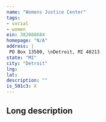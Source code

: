 ```yaml
---
name: "Womens Justice Center"
tags:
- social
- women
ein: 382088684
homepage: "N/A"
address: |
 PO Box 13500, \nDetroit, MI 48213
state: "MI"
city: "Detroit"
lng: 
lat: 
description: ""
is_501c3: X
---
```


## Long description


